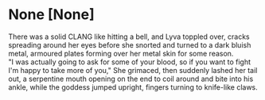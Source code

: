 # None [None]
There was a solid CLANG like hitting a bell, and Lyva toppled over, cracks spreading around her eyes before she snorted and turned to a dark bluish metal, armoured plates forming over her metal skin for some reason.      
"I was actually going to ask for some of your blood, so if you want to fight I'm happy to take more of you," She grimaced, then suddenly lashed her tail out, a serpentine mouth opening on the end to coil around and bite into his ankle, while the goddess jumped upright, fingers turning to knife-like claws.

